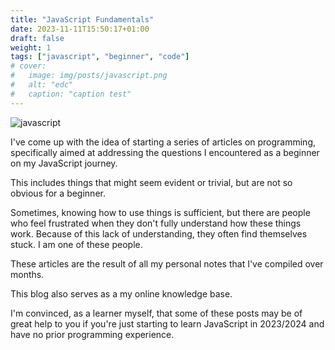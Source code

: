 ```yaml
---
title: "JavaScript Fundamentals"
date: 2023-11-11T15:50:17+01:00
draft: false
weight: 1
tags: ["javascript", "beginner", "code"]
# cover:
#   image: img/posts/javascript.png
#   alt: "edc"
#   caption: "caption test"
---
```


![javascript](/img/posts/javascript.jpg)

I've come up with the idea of starting a series of articles on programming, specifically aimed at addressing the questions I encountered as a beginner on my JavaScript journey.

This includes things that might seem evident or trivial, but are not so obvious for a beginner.

Sometimes, knowing how to use things is sufficient, but there are people who feel frustrated when they don't fully understand how these things work. Because of this lack of understanding, they often find themselves stuck. I am one of these people.

These articles are the result of all my personal notes that I've compiled over months.

This blog also serves as a my online knowledge base.

I'm convinced, as a learner myself, that some of these posts may be of great help to you if you're just starting to learn JavaScript in 2023/2024 and have no prior programming experience.
